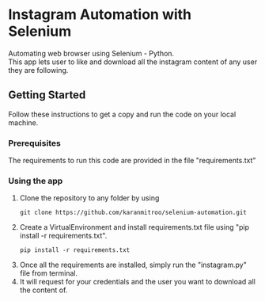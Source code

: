 # Instagram Automation with Selenium

Automating web browser using Selenium - Python.<br>
This app lets user to like and download all the instagram content of any user they are following.

## Getting Started

Follow these instructions to get a copy and run the code on your local machine.

### Prerequisites

The requirements to run this code are provided in the file "requirements.txt"

### Using the app

1. Clone the repository to any folder by using
    ```
    git clone https://github.com/karanmitroo/selenium-automation.git
    ```
2. Create a VirtualEnvironment and install requirements.txt file using "pip install -r requirements.txt".
    ```
    pip install -r requirements.txt
    ```
3. Once all the requirements are installed, simply run the "instagram.py" file from terminal.
4. It will request for your credentials and the user you want to download all the content of.

